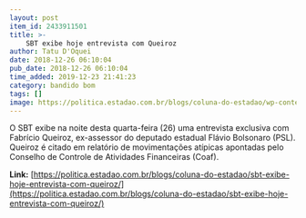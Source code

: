 ```yaml
---
layout: post
item_id: 2433911501
title: >-
    SBT exibe hoje entrevista com Queiroz
author: Tatu D'Oquei
date: 2018-12-26 06:10:04
pub_date: 2018-12-26 06:10:04
time_added: 2019-12-23 21:41:23
category: bandido bom
tags: []
image: https://politica.estadao.com.br/blogs/coluna-do-estadao/wp-content/uploads/sites/352/2018/09/FLAVIO-BOLSONARO-11.jpg
---
```


O SBT exibe na noite desta quarta-feira (26) uma entrevista exclusiva com Fabrício Queiroz, ex-assessor do deputado estadual Flávio Bolsonaro (PSL). Queiroz é citado em relatório de movimentações atípicas apontadas pelo Conselho de Controle de Atividades Financeiras (Coaf).

**Link:** [https://politica.estadao.com.br/blogs/coluna-do-estadao/sbt-exibe-hoje-entrevista-com-queiroz/](https://politica.estadao.com.br/blogs/coluna-do-estadao/sbt-exibe-hoje-entrevista-com-queiroz/)

